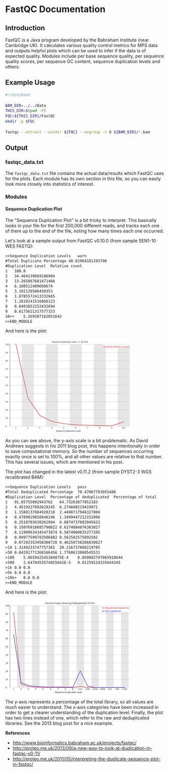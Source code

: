 FastQC Documentation
====================

## Introduction
FastQC is a Java program developed by the Babraham Institute (near Cambridge
UK). It calculates various quality control metrics for MPS data and
outputs helpful plots which can be used to infer if the data is of expected
quality.  Modules include per base sequence quality, per sequence quality
scores, per sequence GC content, sequence duplication levels and others.

## Example Usage

```bash
#!/bin/bash

BAM_DIR=../../Data
THIS_DIR=$(pwd -P)
FQC=${THIS_DIR}/FastQC
mkdir -p $FQC

fastqc --extract --outdir ${FQC} --nogroup -t 6 ${BAM_DIR}/*.bam
```

## Output
### fastqc\_data.txt
The `fastqc_data.txt` file contains the actual data/results which
FastQC uses for the plots. Each module has its own section
in this file, so you can easily look more closely into statistics of interest.

### Modules
#### Sequence Duplication Plot
The "Sequence Duplication Plot" is a bit tricky to interpret. 
This basically looks in your file for the first 200,000 different reads, and
tracks each one of them up to the end of the file, noting how many times each
one occurred.

Let's look at a sample output from FastQC v0.10.0 (from sample SEN1-10 WES
FASTQ):

```
>>Sequence Duplication Levels	warn
#Total Duplicate Percentage	40.61964181293796
#Duplication Level	Relative count
1	100.0
2	34.464139669186984
3	13.265067681471466
4	6.100512409660674
5	3.192128586450353
6	1.8785572413332665
7	1.2810241516866123
8	0.8403852252432694
9	0.6175621317577153
10++	5.269307162051642
>>END_MODULE
```

And here is the plot:

![Figure fastqc-old](img/fastqc/dup_levels_old.png?raw=true)

As you can see above, the y-axis scale is a bit problematic. As David Andrews
suggests in his 2011 blog post, this happens intentionally in order to save
computational memory. So the number of sequences occurring exactly once is set
to 100%, and all other values are relative to that number. This has several
issues, which are mentioned in his post.

The plot has changed in the latest v0.11.2 (from sample DYST2-3 WGS
recalibrated BAM):

```
>>Sequence Duplication Levels	pass
#Total Deduplicated Percentage	70.47067783055486
#Duplication Level	Percentage of deduplicated	Percentage of total
1	91.85755092943762	64.73263877852183
2	4.4519227092629245	6.274600219419971
3	1.1588137884920218	2.4498717946327804
4	0.4789029858848246	1.3499447212152096
5	0.2518703630262994	0.8874737603945622
6	0.15076918685790822	0.6374884076303027
7	0.11909634345473874	0.5874960035277205
8	0.09977599783506882	0.562502575892582
9	0.07292353458308728	0.46250738206830627
>10	1.3149233747757365	20.216737060219785
>50	0.04291771368166456	1.7760613060545531
>100	5.065942545384075E-4	0.050082797065918644
>500	2.6478453574855642E-5	0.01259519335644345
>1k	0.0	0.0
>5k	0.0	0.0
>10k+	0.0	0.0
>>END_MODULE
```

And here is the plot:

![Figure fastqc-new](img/fastqc/dup_levels_new.png?raw=true)

The y-axis represents a percentage of the total library, so
all values are much easier to understand. The x-axis categories have been
increased in order to get a clearer understanding of the duplication level. 
Finally, the plot has two lines instead of one, which refer to the raw and
deduplicated libraries. See the 2013 blog post for a nice example.

**References**

* <http://www.bioinformatics.babraham.ac.uk/projects/fastqc/>
* <http://proteo.me.uk/2013/09/a-new-way-to-look-at-duplication-in-fastqc-v0-11/>
* <http://proteo.me.uk/2011/05/interpreting-the-duplicate-sequence-plot-in-fastqc/>
